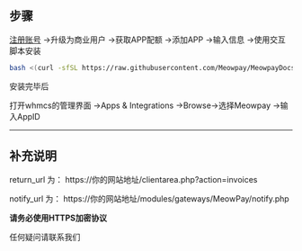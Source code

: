 ## 步骤
<a href="https://meowpay.org" target="_blank" >注册账号</a> ->升级为商业用户 ->获取APP配额 ->添加APP ->输入信息
->使用交互脚本安装
``` bash
bash <(curl -sfSL https://raw.githubusercontent.com/Meowpay/MeowpayDocs/main/install.sh)
```

安装完毕后

打开whmcs的管理界面 ->Apps & Integrations ->Browse->选择Meowpay ->输入AppID
***
## 补充说明
return_url 为： https://你的网站地址/clientarea.php?action=invoices

notify_url 为： https://你的网站地址/modules/gateways/MeowPay/notify.php

**请务必使用HTTPS加密协议**

任何疑问请<a herf="https://t.me/MeowpayChannel" target="_blank" >联系我们</a>